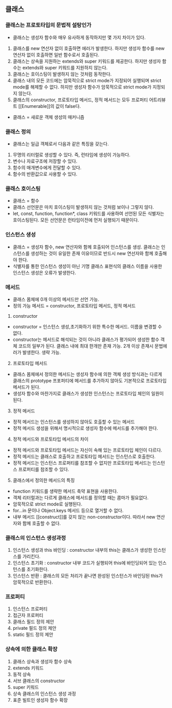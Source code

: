 ## 클래스

### 클래스는 프로토타입의 문법적 설탕인가
- 클래스는 생성자 함수와 매우 유사하게 동작하지만 몇 가지 차이가 있다.
1. 클래스를 new 연산자 없이 호출하면 에러가 발생한다. 하지만 생성자 함수를 new 연산자 없이 호출하면 일반 함수로서 호출된다.
2. 클래스는 상속을 지원하는 extends와 super 키워드를 제공한다. 하지만 생성자 함수는 extends와 super 키워드를 지원하지 않는다.
3. 클래스는 호이스팅이 발생하지 않는 것처럼 동작한다.
4. 클래스 내의 모든 코드에는 암묵적으로 strict mode가 지정되어 실행되며 strict mode를 해제할 수 없다. 하지만 생성자 함수가 암묵적으로 strict mode가 지정되지 않는다.
5. 클래스의 constructor, 프로토타입 메서드, 정적 메서드는 모두 프로퍼티 어트리뷰트 [[Enumerable]]의 값이 false다.
- 클래스 = 새로운 객체 생성의 매커니즘

### 클래스 정의
- 클래스는 일급 객체로서 다음과 같은 특징을 갖는다.
1. 무명의 리터럴로 생성할 수 있다. 즉, 런타임에 생성이 가능하다.
2. 변수나 자료구조에 저장할 수 있다.
3. 함수의 매개변수에게 전달할 수 있다.
4. 함수의 반환값으로 사용할 수 있다.


### 클래스 호이스팅
- 클래스 = 함수
- 클래스 선언문은 마치 호이스팅이 발생하지 않는 것처럼 보이나 그렇지 않다.
- let, const, function, function*, class 키워드를 사용하여 선언된 모든 식별자는 호이스팅된다. 모든 선언문은 런타임이전에 먼저 실행되기 때문이다.


### 인스턴스 생성
- 클래스 = 생성자 함수, new 연산자와 함께 호출되어 인스턴스를 생성. 클래스는 인스턴스를 생성하는 것이 유일한 존재 이유이므로 반드시 new 연선자와 함께 호출해야 한다.
- 식별자를 통한 인스턴스 생성이 아닌 기명 클래스 표현식의 클래스 이름을 사용한 인스턴스 생성은 오류가 발생한다.


### 메서드
- 클래스 몸체에 0개 이상의 메서드만 선언 가능.
- 정의 가능 메서드 = constructor, 프로토타입 메서드, 정적 메서드
1. constructor
- constructor = 인스턴스 생성,초기화하기 위한 특수한 메서드. 이름을 변경할 수 없다.
- constructor는 메서드로 해석되는 것이 아니라 클래스가 평가되어 생성한 함수 객체 코드의 일부가 된다. 클래스 내에 최대 한개만 존재 가능. 2개 이상 존재시 문법에러가 발생한다. 생략 가능.
2. 프로토타입 메서드
- 클래스 몸체에서 정의한 메서드는 생성자 함수에 의한 객체 생성 방식과는 다르게 클래스의 prototype 프포퍼티에 메서드를 추가하지 않아도 기본적으로 프로토타입 메서드가 된다.
- 생성자 함수와 마찬가지로 클래스가 생성한 인스턴스는 프로토타입 체인의 일원이 된다.
3. 정적 메서드
- 정적 메서드는 인스턴스를 생성하지 않아도 호출할 수 있는 메서드
- 정적 메서드 생성을 위해서 명시적으로 생성자 함수에 메서드를 추가해야 한다.
4. 정적 메서드와 프로토타입 메서드의 차이
- 정적 메서드와 프로토타입 메서드는 자신이 속해 있는 프로토타입 체인이 다르다.
- 정적 메서드는 클래스로 호출하고 프로토타입 메서드는 인스턴스로 호출한다.
- 정적 메서드는 인스턴스 프로퍼티를 참조할 수 없지만 프로토타입 메서드는 인스턴스 프로퍼티를 참조할 수 있다.
5. 클래스에서 정의한 메서드의 특징
- function 키워드를 생략한 메서드 축약 표현을 사용한다.
- 객체 리터럴과는 다르게 클래스에 메서드를 정의할 때는 콤마가 필요없다.
- 암묵적으로 strict mode로 실행된다.
- for...in 문이나 Object.keys 메서드 등으로 열거할 수 없다.
- 내부 메서드 [[construct]]를 갖지 않는 non-constructor이다. 따라서 new 연산자와 함께 호출할 수 없다.


### 클래스의 인스턴스 생성과정
1. 인스턴스 생성과 this 바인딩 : constructor 내부의 this는 클래스가 생성한 인스턴스를 가리킨다.
2. 인스턴스 초기화 : constructor 내부 코드가 실행되어 this에 바인딩되어 있는 인스턴스를 초기화한다.
3. 인스턴스 반환 : 클래스의 모든 처리가 끝나면 완성된 인스턴스가 바인딩된 this가 암묵적으로 반환한다.


### 프로퍼티
1. 인스턴스 프로퍼티
2. 접근자 프로퍼티
3. 클래스 필드 정의 제안
4. private 필드 정의 제안
5. static 필드 정의 제안


### 상속에 의한 클래스 확장
1. 클래스 상속과 생성자 함수 상속
2. extends 키워드
3. 동적 상속
4. 서브 클래스의 constructor
5. super 키워드
6. 상속 클래스의 인스턴스 생성 과정
7. 표준 빌트인 생성자 함수 확장
